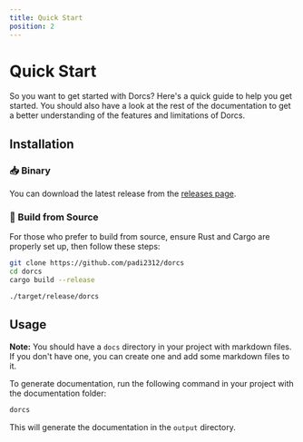```yaml
---
title: Quick Start
position: 2
---
```


# Quick Start

So you want to get started with Dorcs? Here's a quick guide to help you get started. You should also have a look at the rest of the documentation to get a better understanding of the features and limitations of Dorcs.

## Installation

### 📥 Binary

You can download the latest release from the [releases page](https://github.com/padi2312/dorcs/releases).

### 🔨 Build from Source

For those who prefer to build from source, ensure Rust and Cargo are properly set up, then follow these steps:

```sh
git clone https://github.com/padi2312/dorcs
cd dorcs
cargo build --release

./target/release/dorcs
```


## Usage

**Note:** You should have a `docs` directory in your project with markdown files. If you don't have one, you can create one and add some markdown files to it.

To generate documentation, run the following command in your project with the documentation folder:

```sh
dorcs
```

This will generate the documentation in the `output` directory.